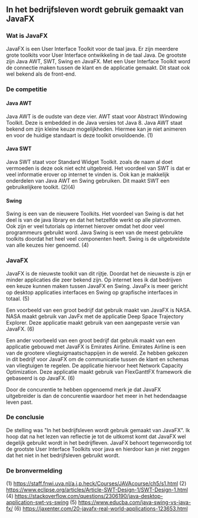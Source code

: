 ## In het bedrijfsleven wordt gebruik gemaakt van JavaFX

### Wat is JavaFX

JavaFX is een User Interface Toolkit voor de taal java.
Er zijn meerdere grote toolkits voor User Interface ontwikkeling in de taal Java.
De grootste zijn Java AWT, SWT, Swing en JavaFX.
Met een User Interface Toolkit word de connectie maken tussen de klant en de applicatie gemaakt.
Dit staat ook wel bekend als de front-end.

### De competitie

#### Java AWT

Java AWT is de oudste van deze vier.
AWT staat voor Abstract Windowing Toolkit.
Deze is embedded in de Java versies tot Java 8.
Java AWT staat bekend om zijn kleine keuze mogelijkheden.
Hiermee kan je niet animeren en voor de huidige standaart is deze toolkit onvoldoende.
(1)

#### Java SWT

Java SWT staat voor Standard Widget Toolkit.
zoals de naam al doet vermoeden is deze ook niet echt uitgebreid.
Het voordeel van SWT is dat er veel informatie erover op internet te vinden is.
Ook kan je makkelijk onderdelen van Java AWT en Swing gebruiken.
Dit maakt SWT een gebruikelijkere toolkit.
(2)(4)

#### Swing

Swing is een van de nieuwere Toolkits.
Het voordeel van Swing is dat het deel is van de java library en
dat het hetzelfde werkt op alle platvormen.
Ook zijn er veel tutorials op internet hierover omdat het door veel programmeurs gebruikt word.
Java Swing is een van de meest gebruikte toolkits doordat het heel veel componenten heeft.
Swing is de uitgebreidste van alle keuzes hier genoemd.
(4)

### JavaFX

JavaFX is de nieuwste toolkit van dit rijtje.
Doordat het de nieuwste is zijn er minder applicaties die zeer bekend zijn.
Op internet lees ik dat bedrijven een keuze kunnen maken tussen JavaFX en Swing.
JavaFx is meer gericht op desktop applicaties interfaces en Swing op grapfische interfaces in totaal.
(5)

Een voorbeeld van een groot bedrijf dat gebruik maakt van JavaFX is NASA.
NASA maakt gebruik van JavFx met de applicatie Deep Space Trajectory Explorer.
Deze applicatie maakt gebruik van een aangepaste versie van JavaFX.
(6)

Een ander voorbeeld van een groot bedrijf dat gebruik maakt van een applicatie gebouwd met JavaFX is Emirates Airline.
Emirates Airline is een van de grootere vliegtuigmaatschappijen in de wereld.
Ze hebben gekozen in dit bedrijf voor JavaFX om de communicatie tussen de klant en schemas van vliegtuigen te regelen.
De applicatie hiervoor heet Network Capacity Optimization.
Deze applicatie maakt gebruik van FlexGanttFX framework die gebaseerd is op JavaFX.
(6)

Door de concurentie te hebben opgenoemd merk je dat JavaFX uitgebreider is dan de concurentie waardoor het meer in het hedendaagse leven past.

### De conclusie

De stelling was "In het bedrijfsleven wordt gebruik gemaakt van JavaFX".
Ik hoop dat na het lezen van reflectie je tot de uitkomst komt dat JavaFX wel degelijk gebruikt wordt in het bedrijfleven.
JavaFX behoort tegenwoordig tot de grootste User Interface Toolkits voor java en hierdoor kan je niet zeggen dat het niet in het bedrijfsleven gebruikt wordt.
 

### De bronvermelding

(1) https://staff.fnwi.uva.nl/a.j.p.heck/Courses/JAVAcourse/ch5/s1.html
(2) https://www.eclipse.org/articles/Article-SWT-Design-1/SWT-Design-1.html
(4) https://stackoverflow.com/questions/2306190/java-desktop-application-swt-vs-swing
(5) https://www.educba.com/java-swing-vs-java-fx/
(6) https://jaxenter.com/20-javafx-real-world-applications-123653.html
